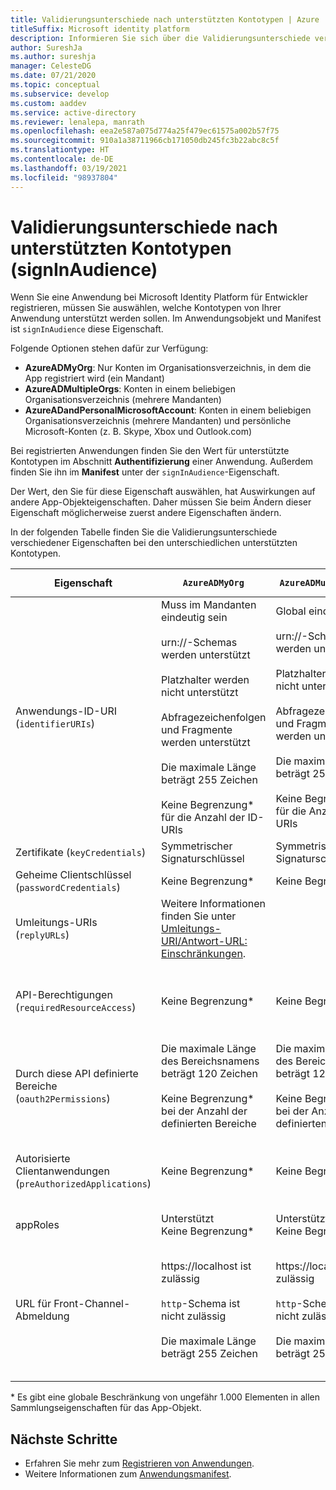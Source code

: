 ```yaml
---
title: Validierungsunterschiede nach unterstützten Kontotypen | Azure
titleSuffix: Microsoft identity platform
description: Informieren Sie sich über die Validierungsunterschiede verschiedener Eigenschaften bei den unterschiedlichen unterstützten Kontotypen, die beim Registrieren Ihrer App bei Microsoft Identity Platform auftreten.
author: SureshJa
ms.author: sureshja
manager: CelesteDG
ms.date: 07/21/2020
ms.topic: conceptual
ms.subservice: develop
ms.custom: aaddev
ms.service: active-directory
ms.reviewer: lenalepa, manrath
ms.openlocfilehash: eea2e587a075d774a25f479ec61575a002b57f75
ms.sourcegitcommit: 910a1a38711966cb171050db245fc3b22abc8c5f
ms.translationtype: HT
ms.contentlocale: de-DE
ms.lasthandoff: 03/19/2021
ms.locfileid: "98937804"
---
```

# <a name="validation-differences-by-supported-account-types-signinaudience"></a>Validierungsunterschiede nach unterstützten Kontotypen (signInAudience)

Wenn Sie eine Anwendung bei Microsoft Identity Platform für Entwickler registrieren, müssen Sie auswählen, welche Kontotypen von Ihrer Anwendung unterstützt werden sollen. Im Anwendungsobjekt und Manifest ist `signInAudience` diese Eigenschaft.

Folgende Optionen stehen dafür zur Verfügung:

- **AzureADMyOrg**: Nur Konten im Organisationsverzeichnis, in dem die App registriert wird (ein Mandant)
- **AzureADMultipleOrgs**: Konten in einem beliebigen Organisationsverzeichnis (mehrere Mandanten)
- **AzureADandPersonalMicrosoftAccount**: Konten in einem beliebigen Organisationsverzeichnis (mehrere Mandanten) und persönliche Microsoft-Konten (z. B. Skype, Xbox und Outlook.com)

Bei registrierten Anwendungen finden Sie den Wert für unterstützte Kontotypen im Abschnitt **Authentifizierung** einer Anwendung. Außerdem finden Sie ihn im **Manifest** unter der `signInAudience`-Eigenschaft.

Der Wert, den Sie für diese Eigenschaft auswählen, hat Auswirkungen auf andere App-Objekteigenschaften. Daher müssen Sie beim Ändern dieser Eigenschaft möglicherweise zuerst andere Eigenschaften ändern.

In der folgenden Tabelle finden Sie die Validierungsunterschiede verschiedener Eigenschaften bei den unterschiedlichen unterstützten Kontotypen.

| Eigenschaft | `AzureADMyOrg` | `AzureADMultipleOrgs` | `AzureADandPersonalMicrosoftAccount` und `PersonalMicrosoftAccount` |
|--------------|---------------|----------------|----------------|
| Anwendungs-ID-URI (`identifierURIs`)  | Muss im Mandanten eindeutig sein <br><br> urn://-Schemas werden unterstützt <br><br> Platzhalter werden nicht unterstützt <br><br> Abfragezeichenfolgen und Fragmente werden unterstützt <br><br> Die maximale Länge beträgt 255 Zeichen <br><br> Keine Begrenzung* für die Anzahl der ID-URIs  | Global eindeutig <br><br> urn://-Schemas werden unterstützt <br><br> Platzhalter werden nicht unterstützt <br><br> Abfragezeichenfolgen und Fragmente werden unterstützt <br><br> Die maximale Länge beträgt 255 Zeichen <br><br> Keine Begrenzung* für die Anzahl der ID-URIs | Global eindeutig <br><br> urn://-Schemas werden nicht unterstützt <br><br> Platzhalter, Fragmente und Abfragezeichenfolgen werden nicht unterstützt <br><br> Die maximale Länge beträgt 120 Zeichen <br><br> Maximal 50 ID-URIs |
| Zertifikate (`keyCredentials`) | Symmetrischer Signaturschlüssel | Symmetrischer Signaturschlüssel | Verschlüsselungsschlüssel und asymmetrischer Signaturschlüssel | 
| Geheime Clientschlüssel (`passwordCredentials`) | Keine Begrenzung* | Keine Begrenzung* | Wenn liveSDK aktiviert ist: Maximal 2 geheime Clientschlüssel | 
| Umleitungs-URIs (`replyURLs`) | Weitere Informationen finden Sie unter [Umleitungs-URI/Antwort-URL: Einschränkungen](reply-url.md). | | | 
| API-Berechtigungen (`requiredResourceAccess`) | Keine Begrenzung* | Keine Begrenzung* | Maximal 50 Ressourcen pro Anwendung und 30 Berechtigungen pro Ressource (z. B. Microsoft Graph). Begrenzung insgesamt auf 200 pro Anwendung (Ressourcen x Berechtigungen). | 
| Durch diese API definierte Bereiche (`oauth2Permissions`) | Die maximale Länge des Bereichsnamens beträgt 120 Zeichen <br><br> Keine Begrenzung* bei der Anzahl der definierten Bereiche | Die maximale Länge des Bereichsnamens beträgt 120 Zeichen <br><br> Keine Begrenzung* bei der Anzahl der definierten Bereiche |  Die maximale Länge des Bereichsnamens beträgt 40 Zeichen <br><br> Maximal 100 definierte Bereiche | 
| Autorisierte Clientanwendungen (`preAuthorizedApplications`) | Keine Begrenzung* | Keine Begrenzung* | Maximale Gesamtzahl von 500 <br><br> Maximal 100 definierte Client-Apps <br><br> Maximal 30 Bereiche, die pro Client definiert sind | 
| appRoles | Unterstützt <br> Keine Begrenzung* | Unterstützt <br> Keine Begrenzung* | Nicht unterstützt | 
| URL für Front-Channel-Abmeldung | https://localhost ist zulässig <br><br> `http`-Schema ist nicht zulässig <br><br> Die maximale Länge beträgt 255 Zeichen | https://localhost ist zulässig <br><br> `http`-Schema ist nicht zulässig <br><br> Die maximale Länge beträgt 255 Zeichen | <br><br> https://localhost ist zulässig, http://localhost schlägt bei MSA fehl <br><br> Die maximale Länge beträgt 255 Zeichen <br><br> `http`-Schema ist nicht zulässig <br><br> Platzhalter werden nicht unterstützt | 

\* Es gibt eine globale Beschränkung von ungefähr 1.000 Elementen in allen Sammlungseigenschaften für das App-Objekt.

## <a name="next-steps"></a>Nächste Schritte

- Erfahren Sie mehr zum [Registrieren von Anwendungen](app-objects-and-service-principals.md).
- Weitere Informationen zum [Anwendungsmanifest](reference-app-manifest.md).
